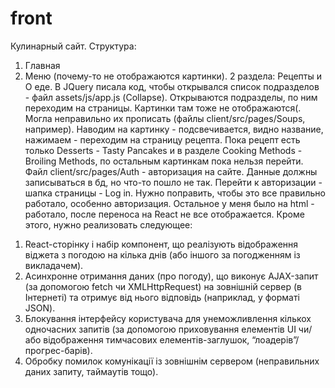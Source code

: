 # front
Кулинарный сайт. 
Структура: 
1) Главная
2) Меню (почему-то не отображаются картинки). 2 раздела: Рецепты и О еде. В JQuery писала код, чтобы открывался список подразделов - файл assets/js/app.js (Сollapse). Открываются подразделы, по ним переходим на страницы. Картинки там тоже не отображаются(. Могла неправильно их прописать (файлы client/src/pages/Soups, например). Наводим на картинку - подсвечивается, видно название, нажимаем - переходим на страницу рецепта.
Пока рецепт есть только Desserts - Tasty Pancakes и в разделе Cooking Methods - Broiling Methods, по остальным картинкам пока нельзя перейти. 
Файл client/src/pages/Auth - авторизация на сайте. Данные должны записываться в бд, но что-то пошло не так. Перейти к авторизации - шапка страницы - Log in.
Нужно поправить, чтобы это все правильно работало, особенно авторизация. Остальное у меня было на html - работало, после переноса на React не все отображается.
Кроме этого, нужно реализовать следующее: 
1.	React-сторінку і набір компонент, що реалізують відображення віджета з погодою на кілька днів (або іншого за погодженням із викладачем).
2.	Асинхронне отримання даних (про погоду), що виконує AJAX-запит (за допомогою fetch чи XMLHttpRequest) на зовнішній сервер (в Інтернеті) та отримує від нього відповідь (наприклад, у форматі JSON).
3.	Блокування інтерфейсу користувача для унеможливлення кількох одночасних запитів (за допомогою приховування елементів UI чи/або відображення тимчасових елементів-заглушок, “лоадерів”/прогрес-барів).
4.	Обробку помилок комунікації із зовнішнім сервером (неправильних даних запиту, таймаутів тощо).
